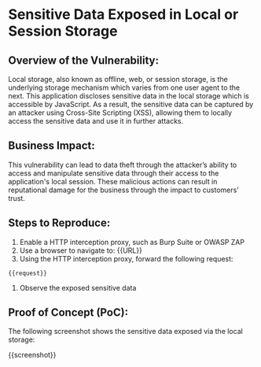 # Sensitive Data Exposed in Local or Session Storage

## Overview of the Vulnerability:

Local storage, also known as offline, web, or session storage, is the underlying storage mechanism which varies from one user agent to the next. This application discloses sensitive data in the local storage which is accessible by JavaScript. As a result, the sensitive data can be captured by an attacker using Cross-Site Scripting (XSS), allowing them to locally access the sensitive data and use it in further attacks.

## Business Impact:

This vulnerability can lead to data theft through the attacker’s ability to access and manipulate sensitive data through their access to the application's local session. These malicious actions can result in reputational damage for the business through the impact to customers’ trust.

## Steps to Reproduce:

1. Enable a HTTP interception proxy, such as Burp Suite or OWASP ZAP
1. Use a browser to navigate to: {{URL}}
1. Using the HTTP interception proxy, forward the following request:

```HTTP
{{request}}
```

1. Observe the exposed sensitive data

## Proof of Concept (PoC):

The following screenshot shows the sensitive data exposed via the local storage:

{{screenshot}}

